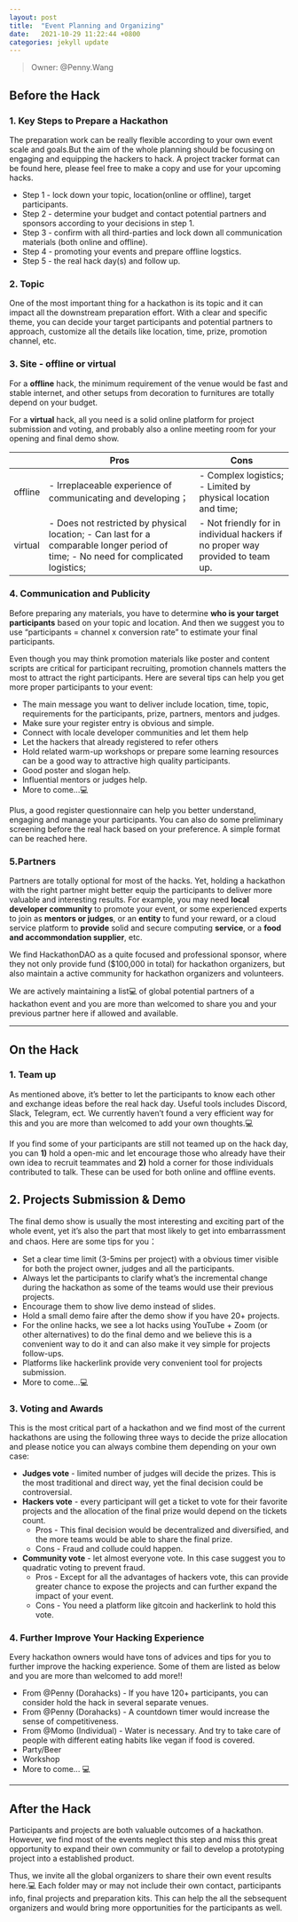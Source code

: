 ```yaml
---
layout: post
title:  "Event Planning and Organizing"
date:   2021-10-29 11:22:44 +0800
categories: jekyll update
---
```

> Owner: @Penny.Wang

## Before the Hack

### 1. Key Steps to Prepare a Hackathon

The preparation work can be really flexible according to your own event scale and goals.But the aim of the whole planning should be focusing on engaging and equipping the hackers to hack. A project tracker format can be found here, please feel free to make a copy and use for your upcoming hacks.

- Step 1  - lock down your topic, location(online or offline), target participants.
- Step 2 - determine your budget and contact potential partners and sponsors according to your decisions in step 1.
- Step 3 - confirm with all third-parties and lock down all communication materials (both online and offline).
- Step 4 - promoting your events and prepare offline logstics.
- Step 5 - the real hack day(s) and follow up.


### 2. Topic

One of the most important thing for a hackathon is its topic and it can impact all the downstream preparation effort. With a clear and specific theme, you can decide your target participants and potential partners to approach, customize all the details like location, time, prize, promotion channel, etc. 


### 3. Site - offline or virtual

For a **offline** hack, the minimum requirement of the venue would be fast and stable internet, and other setups from decoration to furnitures are totally depend on your budget. 

For a **virtual** hack, all you need is a solid online platform for project submission and voting, and probably also a online meeting room for your opening and final demo show.

|         | Pros                                                                                                                                | Cons                                                                           |
|---------|-------------------------------------------------------------------------------------------------------------------------------------|--------------------------------------------------------------------------------|
| offline | - Irreplaceable experience of communicating and developing；                                                                        | - Complex logistics; - Limited by physical location and time;                  |
| virtual | - Does not restricted by physical location; - Can last for a comparable longer period of time; - No need for complicated logistics; | - Not friendly for in individual hackers if no proper way provided to team up. |
    


### 4. Communication and Publicity

Before preparing any materials, you have to determine **who is your target participants** based on your topic and location. And then we suggest you to use “participants = channel x conversion rate” to estimate your final participants. 

Even though you may think promotion materials like poster and content scripts are critical for participant recruiting, promotion channels matters the most to attract the right participants. Here are several tips can help you get more proper participants to your event:

- The main message you want to deliver include location, time, topic, requirements for the participants, prize, partners, mentors and judges.
- Make sure your register entry is obvious and simple.
- Connect with locale developer communities and let them help
- Let the hackers that already registered to refer others
- Hold related warm-up workshops or prepare some learning resources can be a good way to attractive high quality participants.
- Good poster and slogan help.
- Influential mentors or judges help.
- More to come...💻

Plus, a good register questionnaire can help you better understand, engaging and manage your participants. You can also do some preliminary screening before the real hack based on your preference. A simple format can be reached here.


### 5.Partners

Partners are totally optional for most of the hacks. Yet, holding a hackathon with the right partner might better equip the participants to deliver more valuable and interesting results. For example, you may need **local developer community** to promote your event, or some experienced experts to join as **mentors or judges**, or an **entity** to fund your reward, or a cloud service platform to **provide** solid and secure computing **service**, or a **food and accommondation supplier**, etc. 

We find HackathonDAO as a quite focused and professional sponsor, where they not only provide fund ($100,000 in total) for hackathon organizers, but also maintain a active community for hackathon organizers and volunteers. 

We are actively maintaining a list💻 of global potential partners of a hackathon event and you are more than welcomed to share you and your previous partner here if allowed and available.

---

## On the Hack

### 1. Team up

As mentioned above, it’s better to let the participants to know each other and exchange ideas before the real hack day. Useful tools includes Discord, Slack, Telegram, ect. We currently haven’t found a very efficient way for this and you are more than welcomed to add your own thoughts.💻

If you find some of your participants are still not teamed up on the hack day, you can **1)** hold a open-mic and let encourage those who already have their own idea to recruit teammates and **2)** hold a corner for those individuals contributed to talk. These can be used for both online and offline events. 

 
## 2. Projects Submission & Demo

The final demo show is usually the most interesting and exciting part of the whole event, yet it’s also the part that most likely to get into embarrassment and chaos. Here are some tips for you：

- Set a clear time limit (3-5mins per project) with a obvious timer visible for both the project owner, judges and all the participants.
- Always let the participants to clarify what’s the incremental change during the hackathon as some of the teams would use their previous projects.
- Encourage them to show live demo instead of slides.
- Hold a small demo faire after the demo show if you have 20+ projects.
- For the online hacks, we see a lot hacks using YouTube + Zoom (or other alternatives) to do the final demo and we believe this is a convenient way to do it and can also make it vey simple for projects follow-ups.
- Platforms like hackerlink provide very convenient tool for projects submission.
- More to come...💻


### 3. Voting and Awards

This is the most critical part of a hackathon and we find most of the current hackathons are using the following three ways to decide the prize allocation and please notice you can always combine them depending on your own case:

- **Judges vote** - limited number of judges will decide the prizes. This is the most traditional and direct way, yet the final decision could be controversial.
- **Hackers vote** - every participant will get a ticket to vote for their favorite projects and the allocation of the final prize would depend on the tickets count.
    - Pros - This final decision would be decentralized and diversified, and the more teams would be able to share the final prize.
    - Cons - Fraud and collude could happen.
- **Community vote** - let almost everyone vote. In this case suggest you to quadratic voting to prevent fraud.
    - Pros - Except for all the advantages of hackers vote, this can provide greater chance to expose the projects and can further expand the impact of your event.
    - Cons - You need a platform like gitcoin and hackerlink to hold this vote.


### 4. Further Improve Your Hacking Experience

Every hackathon owners would have tons of advices and tips for you to further improve the hacking experience. Some of them are listed as below and you are more than welcomed to add more!!

- From @Penny (Dorahacks) - If you have 120+ participants, you can consider hold the hack in several separate venues.
- From @Penny (Dorahacks) - A countdown timer would increase the sense of competitiveness.
- From @Momo (Individual) - Water is necessary. And try to take care of people with different eating habits like vegan if food is covered.
- Party/Beer
- Workshop
- More to come... 💻


---

## After the Hack

Participants and projects are both valuable outcomes of a hackathon. However, we find most of the events neglect this step and miss this great opportunity to expand their own community or fail to develop a prototyping project into a established product. 

Thus, we invite all the global organizers to share their own event results here.💻 Each folder may or may not include their own contact, participants info, final projects and preparation kits. This can help the all the sebsequent organizers and would bring more opportunities for the  participants as well.
